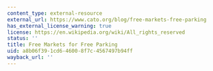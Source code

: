 ```yaml
---
content_type: external-resource
external_url: https://www.cato.org/blog/free-markets-free-parking
has_external_license_warning: true
license: https://en.wikipedia.org/wiki/All_rights_reserved
status: ''
title: Free Markets for Free Parking
uid: a8b06f39-1cd6-4600-8f7c-4567497b94ff
wayback_url: ''
---
```

